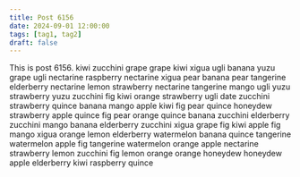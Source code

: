 ```yaml
---
title: Post 6156
date: 2024-09-01 12:00:00
tags: [tag1, tag2]
draft: false
---
```

This is post 6156.
kiwi
zucchini
grape
grape
kiwi
xigua
ugli
banana
yuzu
grape
ugli
nectarine
raspberry
nectarine
xigua
pear
banana
pear
tangerine
elderberry
nectarine
lemon
strawberry
nectarine
tangerine
mango
ugli
yuzu
strawberry
yuzu
zucchini
fig
kiwi
orange
strawberry
ugli
date
zucchini
strawberry
quince
banana
mango
apple
kiwi
fig
pear
quince
honeydew
strawberry
apple
quince
fig
pear
orange
quince
banana
zucchini
elderberry
zucchini
mango
banana
elderberry
zucchini
xigua
grape
fig
kiwi
apple
fig
mango
xigua
orange
lemon
elderberry
watermelon
banana
quince
tangerine
watermelon
apple
fig
tangerine
watermelon
orange
apple
nectarine
strawberry
lemon
zucchini
fig
lemon
orange
orange
honeydew
honeydew
apple
elderberry
kiwi
raspberry
quince
